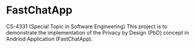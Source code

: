 # FastChatApp
CS-4331 (Special Topic in Software Engineering)
This project is to demonstrate the implementation of the Privacy by Design (PbD) concept in Andriod Application (FastChatApp). 
